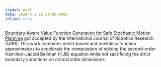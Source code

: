 ```yaml
---
layout: post
date: 2024-4-1 15:59:00-0400
inline: true
---
```

[Boundary-Aware Value Function Generation for Safe Stochastic Motion
Planning](https://arxiv.org/pdf/2403.14956) got accepted by the International Journal of Robotics Research (IJRR).
This work combines mesh-based and meshless function approximators to accelerate the computation of solving the second-order Hamilton-Jacobi Bellman (HJB)
equation while not sacrificing the strict boundary conditions on critical state dimensions.
